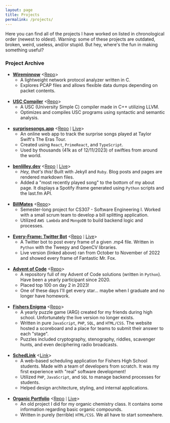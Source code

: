 ```yaml
---
layout: page
title: Projects
permalink: /projects/
---
```


Here you can find all of the projects I have worked on listed in chronological order (newest to oldest). Warning: some of these projects are outdated, broken, weird, useless, and/or stupid. But hey, where's the fun in making something useful?

### Project Archive

* <div><strong><u>Wireminnow</u></strong> &lt;<a href = "https://github.com/bunceandbean/wireminnow">Repo</a>> </div>

    * A lightweight network protocol analyzer written in C.
    * Explores PCAP files and allows flexible data dumps depending on packet contents.
    <br>

* <div><strong><u>USC Compiler</u></strong> &lt;<a href = "https://github.com/bunceandbean/USC-Compiler">Repo</a>> </div>

    * A USC (University Simple C) compiler made in C++ utilizing LLVM.
    * Optimizes and compiles USC programs using syntactic and semantic analysis.
    <br>

* <div> <strong><u>surprisesongs.app</u></strong> &lt;<a href = "https://github.com/bunceandbean/eras-tour-surprise-songs">Repo</a> <span style = "font-size: 80%">|</span> <a href = "https://surprisesongs.app"> Live</a>> </div>

    * An online web app to track the surprise songs played at Taylor Swift's The Eras Tour. 
    * Created using `React`, `PrimeReact`, and `TypeScript`.
    * Used by thousands (41k as of 12/11/2023) of swifties from around the world.
    <br>

* <div> <strong><u>benlilley.dev</u></strong> &lt;<a href = "https://github.com/bunceandbean/bunceandbean.github.io">Repo</a> <span style = "font-size: 80%">|</span> <a href = "https://benlilley.dev"> Live</a>> </div>

    * *Hey, that's this!* Built with Jekyll and `Ruby`. Blog posts and pages are rendered markdown files.
    * Added a "most recently played song" to the bottom of my about page. It displays a Spotify iframe generated using `Python` scripts and the last.fm API.
    <br>
    
* <div><strong><u>BillMates</u></strong> &lt;<a href = "https://github.com/BillMates-CS307/BillMates-backend">Repo</a>> </div>

    * Semester-long project for CS307 - Software Engineering I. Worked with a small scrum team to develop a bill splitting application. 
    * Utilized `AWS Lambda` and `MongoDB` to build backend logic and processes.
    <br>
* <div> <strong><u>Every-Frame: Twitter Bot</u></strong> &lt;<a href = "https://github.com/bunceandbean/every-frame-twitter-bot">Repo</a> <span style = "font-size: 80%">|</span> <a href = "https://twitter.com/MrFoxFrames"> Live</a>> </div>

    * A Twitter bot to post every frame of a given .mp4 file. Written in `Python` with the Tweepy and OpenCV libraries.
    * Live version (linked above) ran from October to November of 2022 and showed every frame of Fantastic Mr. Fox.
    <br>
* <div> <strong><u>Advent of Code</u></strong> &lt;<a href = "https://github.com/bunceandbean/advent-of-code">Repo</a>> </div>

    * A repository full of my Advent of Code solutions (written in `Python`). Have been a yearly participant since 2020.
    * Placed top 100 on day 2 in 2023!
    * One of these days I'll get every star... maybe when I graduate and no longer have homework.
    <br>

* <div> <strong><u>Fishers Enigma</u></strong> &lt;<a href = "https://github.com/bunceandbean/FishersEnigma">Repo</a>> </div>

    * A yearly puzzle game (ARG) created for my friends during high school. Unfortunately the live version no longer exists.
    * Written in pure `JavaScript`, `PHP`, `SQL`, and `HTML/CSS`. The website hosted a scoreboard and a place for teams to submit their answer to each "stage".
    * Puzzles included cryptography, stenography, riddles, scavenger hunts, and even deciphering radio broadcasts.
    <br>
* <div> <strong><u>SchedLink</u></strong> &lt;<a href = "https://schedlink.com">Link</a>></div>

    * A web-based scheduling application for Fishers High School students. Made with a team of developers from scratch. It was my first experience with "real" software development!
    * Utilized `PHP`, `JavaScript`, and `SQL` to manage backend processes for students.
    * Helped design architecture, styling, and internal applications.
    <br>

* <div> <strong><u>Organic Portfolio</u></strong> &lt;<a href = "https://github.com/bunceandbean/organic-portfolio">Repo</a> <span style = "font-size: 80%">|</span> <a href = "https://benlilley.dev/organic-portfolio"> Live</a>> </div>

    * An old project I did for my organic chemistry class. It contains some information regarding basic organic compounds.
    * Written in purely (terrible) `HTML/CSS`. We all have to start somewhere.
